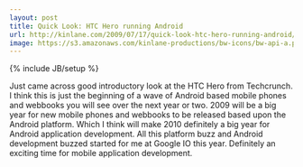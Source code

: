 ```yaml
---
layout: post
title: Quick Look: HTC Hero running Android
url: http://kinlane.com/2009/07/17/quick-look-htc-hero-running-android/
image: https://s3.amazonaws.com/kinlane-productions/bw-icons/bw-api-a.png
---
```

{% include JB/setup %}
Just came across good introductory look at the HTC Hero from Techcrunch. I think this is just the beginning of a wave of Android based mobile phones and webbooks you will see over the next year or two.
2009 will be a big year for new mobile phones and webbooks to be released based upon the Android platform. Which I think will make 2010 definitely a big year for Android application development.
All this platform buzz and Android development buzzed started for me at Google IO this year. Definitely an exciting time for mobile application development.
